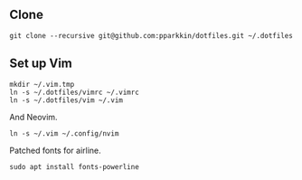 ## Clone

    git clone --recursive git@github.com:pparkkin/dotfiles.git ~/.dotfiles

## Set up Vim

    mkdir ~/.vim.tmp
    ln -s ~/.dotfiles/vimrc ~/.vimrc
    ln -s ~/.dotfiles/vim ~/.vim

And Neovim.

    ln -s ~/.vim ~/.config/nvim

Patched fonts for airline.

    sudo apt install fonts-powerline
